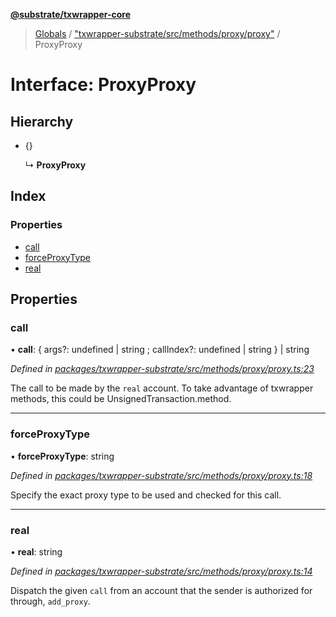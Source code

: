 **[@substrate/txwrapper-core](../README.md)**

> [Globals](../globals.md) / ["txwrapper-substrate/src/methods/proxy/proxy"](../modules/_txwrapper_substrate_src_methods_proxy_proxy_.md) / ProxyProxy

# Interface: ProxyProxy

## Hierarchy

* {}

  ↳ **ProxyProxy**

## Index

### Properties

* [call](_txwrapper_substrate_src_methods_proxy_proxy_.proxyproxy.md#call)
* [forceProxyType](_txwrapper_substrate_src_methods_proxy_proxy_.proxyproxy.md#forceproxytype)
* [real](_txwrapper_substrate_src_methods_proxy_proxy_.proxyproxy.md#real)

## Properties

### call

•  **call**: { args?: undefined \| string ; callIndex?: undefined \| string  } \| string

*Defined in [packages/txwrapper-substrate/src/methods/proxy/proxy.ts:23](https://github.com/paritytech/txwrapper-core/blob/2862592/packages/txwrapper-substrate/src/methods/proxy/proxy.ts#L23)*

The call to be made by the `real` account.
To take advantage of txwrapper methods, this could be UnsignedTransaction.method.

___

### forceProxyType

•  **forceProxyType**: string

*Defined in [packages/txwrapper-substrate/src/methods/proxy/proxy.ts:18](https://github.com/paritytech/txwrapper-core/blob/2862592/packages/txwrapper-substrate/src/methods/proxy/proxy.ts#L18)*

Specify the exact proxy type to be used and checked for this call.

___

### real

•  **real**: string

*Defined in [packages/txwrapper-substrate/src/methods/proxy/proxy.ts:14](https://github.com/paritytech/txwrapper-core/blob/2862592/packages/txwrapper-substrate/src/methods/proxy/proxy.ts#L14)*

Dispatch the given `call` from an account that the sender is authorized for
through, `add_proxy`.
